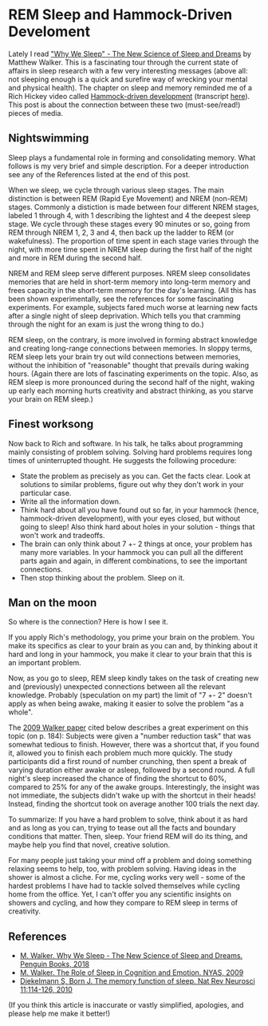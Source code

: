 # REM Sleep and Hammock-Driven Develoment

Lately I read ["Why We Sleep" - The New Science of Sleep and Dreams](https://www.penguin.co.uk/books/295665/why-we-sleep/9780141983769.html) by Matthew Walker. 
This is a fascinating tour through the current state of affairs in sleep research with a few very interesting messages 
(above all: not sleeping enough is a quick and surefire way of wrecking your mental and physical health).
The chapter on sleep and memory reminded me of a Rich Hickey video called [Hammock-driven development](https://www.youtube.com/watch?v=f84n5oFoZBc) 
(transcript [here](https://github.com/matthiasn/talk-transcripts/blob/master/Hickey_Rich/HammockDrivenDev.md)).
This post is about the connection between these two (must-see/read!) pieces of media.


## Nightswimming

Sleep plays a fundamental role in forming and consolidating memory.
What follows is my very brief and simple description.
For a deeper introduction see any of the References listed at the end of this post.

When we sleep, we cycle through various sleep stages.
The main distinction is between REM (Rapid Eye Movement) and NREM (non-REM) stages.
Commonly a distiction is made between four different NREM stages, labeled 1 through 4, with 1 describing the lightest and 4 the deepest sleep stage.
We cycle through these stages every 90 minutes or so, going from REM through NREM 1, 2, 3 and 4, then back up the ladder to REM (or wakefulness).
The proportion of time spent in each stage varies through the night, with more time spent in NREM sleep during the first half of the night
and more in REM during the second half.

NREM and REM sleep serve different purposes.
NREM sleep consolidates memories that are held in short-term memory into long-term memory and frees capacity in the short-term
memory for the day's learning.
(All this has been shown experimentally, see the references for some fascinating experiments.
For example, subjects fared much worse at learning new facts after a single night of sleep deprivation.
Which tells you that cramming through the night for an exam is just the wrong thing to do.)

REM sleep, on the contrary, is more involved in forming abstract knowledge and creating long-range connections between memories.
In sloppy terms, REM sleep lets your brain try out wild connections between memories, without the inhibition of "reasonable" thought that prevails during waking hours.
(Again there are lots of fascinating experiments on the topic. Also, as REM sleep is more pronounced during the second half of the night,
waking up early each morning hurts creativity and abstract thinking, as you starve your brain on REM sleep.)


## Finest worksong

Now back to Rich and software.
In his talk, he talks about programming mainly consisting of problem solving.
Solving hard problems requires long times of uninterrupted thought.
He suggests the following procedure:

* State the problem as precisely as you can. Get the facts clear. Look at solutions to similar problems, figure out why they don't work in your particular case.
* Write all the information down.
* Think hard about all you have found out so far, in your hammock (hence, hammock-driven development), with your eyes closed, but without going to sleep!
  Also think hard about holes in your solution - things that won't work and tradeoffs.
* The brain can only think about 7 +- 2 things at once, your problem has many more variables. In your hammock you can pull all the different parts again and again,
  in different combinations, to see the important connections.
* Then stop thinking about the problem. Sleep on it.


## Man on the moon

So where is the connection? Here is how I see it.

If you apply Rich's methodology, you prime your brain on the problem.
You make its specifics as clear to your brain as you can and, by thinking about it hard and long in your hammock,
you make it clear to your brain that this is an important problem.

Now, as you go to sleep, REM sleep kindly takes on the task of creating new and (previously) unexpected connections 
between all the relevant knowledge.
Probably (speculation on my part) the limit of "7 +- 2" doesn't apply as when being awake, making it easier to solve
the problem "as a whole".

The [2009 Walker paper](https://walkerlab.berkeley.edu/reprints/Walker_NYAS_2009.pdf) cited below
describes a great experiment on this topic (on p. 184): 
Subjects were given a "number reduction task" that was somewhat tedious to finish.
However, there was a shortcut that, if you found it, allowed you to finish each problem much more quickly.
The study participants did a first round of number crunching, then spent a break of varying duration either awake or asleep, followed by a second round.
A full night's sleep increased the chance of finding the shortcut to 60%, compared to 25% for any of the awake groups.
Interestingly, the insight was not immediate, the subjects didn't wake up with the shortcut in their heads!
Instead, finding the shortcut took on average another 100 trials the next day.

To summarize: If you have a hard problem to solve, think about it as hard and as long as you can, trying to tease
out all the facts and boundary conditions that matter.
Then, sleep.
Your friend REM will do its thing, and maybe help you find that novel, creative solution.

For many people just taking your mind off a problem and doing something relaxing seems to help, too, with problem solving.
Having ideas in the shower is almost a cliche.
For me, cycling works very well - some of the hardest problems I have had to tackle solved themselves while cycling home from the office.
Yet, I can't offer you any scientific insights on showers and cycling, and how they compare to REM sleep in terms of creativity.


## References

* [M. Walker. Why We Sleep - The New Science of Sleep and Dreams. Penguin Books, 2018](https://www.penguin.co.uk/books/295665/why-we-sleep/9780141983769.html)
* [M. Walker. The Role of Sleep in Cognition and Emotion. NYAS, 2009](https://walkerlab.berkeley.edu/reprints/Walker_NYAS_2009.pdf)
* [Diekelmann S, Born J. The memory function of sleep. Nat Rev Neurosci 11:114-126, 2010](https://www.researchgate.net/profile/Susanne_Diekelmann/publication/40834254_Diekelmann_S_Born_J_The_memory_function_of_sleep_Nat_Rev_Neurosci_11_114-126/links/0912f5032417709272000000.pdf)

(If you think this article is inaccurate or vastly simplified, apologies, and please help me make it better!)
